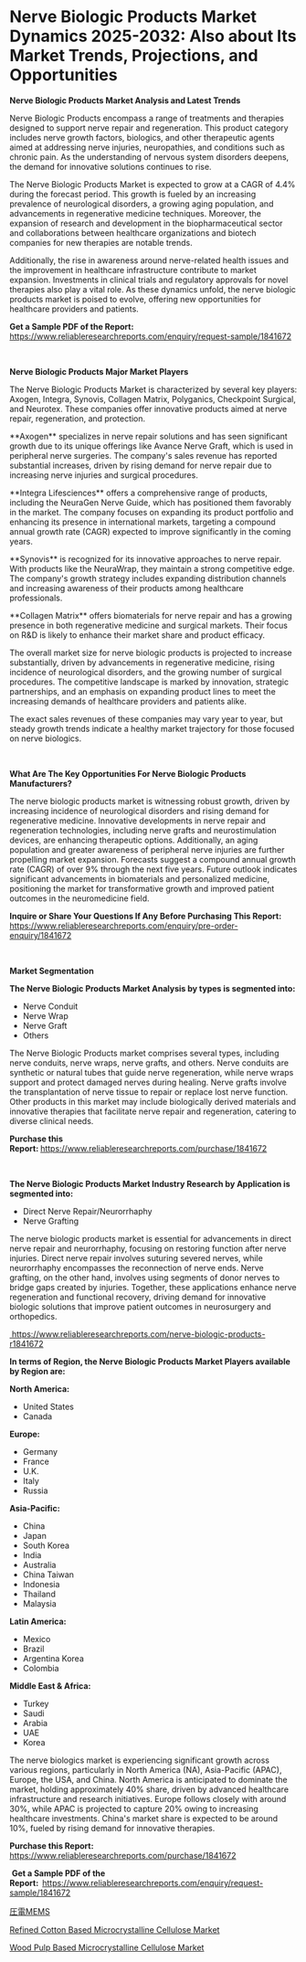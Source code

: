 <p><h1>Nerve Biologic Products Market Dynamics 2025-2032: Also about Its Market Trends, Projections, and Opportunities</h1></p><p><strong>Nerve Biologic Products Market Analysis and Latest Trends</strong></p>
<p><p>Nerve Biologic Products encompass a range of treatments and therapies designed to support nerve repair and regeneration. This product category includes nerve growth factors, biologics, and other therapeutic agents aimed at addressing nerve injuries, neuropathies, and conditions such as chronic pain. As the understanding of nervous system disorders deepens, the demand for innovative solutions continues to rise.</p><p>The Nerve Biologic Products Market is expected to grow at a CAGR of 4.4% during the forecast period. This growth is fueled by an increasing prevalence of neurological disorders, a growing aging population, and advancements in regenerative medicine techniques. Moreover, the expansion of research and development in the biopharmaceutical sector and collaborations between healthcare organizations and biotech companies for new therapies are notable trends.</p><p>Additionally, the rise in awareness around nerve-related health issues and the improvement in healthcare infrastructure contribute to market expansion. Investments in clinical trials and regulatory approvals for novel therapies also play a vital role. As these dynamics unfold, the nerve biologic products market is poised to evolve, offering new opportunities for healthcare providers and patients.</p></p>
<p><strong>Get a Sample PDF of the Report:&nbsp;</strong> <a href="https://www.reliableresearchreports.com/enquiry/request-sample/1841672?utm_campaign=48&utm_medium=2&utm_source=Github&utm_content=ia&utm_term=09032025&utm_id=nerve-biologic-products">https://www.reliableresearchreports.com/enquiry/request-sample/1841672</a></p>
<p>&nbsp;</p>
<p><strong>Nerve Biologic Products Major Market Players</strong></p>
<p><p>The Nerve Biologic Products Market is characterized by several key players: Axogen, Integra, Synovis, Collagen Matrix, Polyganics, Checkpoint Surgical, and Neurotex. These companies offer innovative products aimed at nerve repair, regeneration, and protection.</p><p>**Axogen** specializes in nerve repair solutions and has seen significant growth due to its unique offerings like Avance Nerve Graft, which is used in peripheral nerve surgeries. The company's sales revenue has reported substantial increases, driven by rising demand for nerve repair due to increasing nerve injuries and surgical procedures.</p><p>**Integra Lifesciences** offers a comprehensive range of products, including the NeuraGen Nerve Guide, which has positioned them favorably in the market. The company focuses on expanding its product portfolio and enhancing its presence in international markets, targeting a compound annual growth rate (CAGR) expected to improve significantly in the coming years.</p><p>**Synovis** is recognized for its innovative approaches to nerve repair. With products like the NeuraWrap, they maintain a strong competitive edge. The company's growth strategy includes expanding distribution channels and increasing awareness of their products among healthcare professionals.</p><p>**Collagen Matrix** offers biomaterials for nerve repair and has a growing presence in both regenerative medicine and surgical markets. Their focus on R&D is likely to enhance their market share and product efficacy.</p><p>The overall market size for nerve biologic products is projected to increase substantially, driven by advancements in regenerative medicine, rising incidence of neurological disorders, and the growing number of surgical procedures. The competitive landscape is marked by innovation, strategic partnerships, and an emphasis on expanding product lines to meet the increasing demands of healthcare providers and patients alike.</p><p>The exact sales revenues of these companies may vary year to year, but steady growth trends indicate a healthy market trajectory for those focused on nerve biologics.</p></p>
<p>&nbsp;</p>
<p><strong>What Are The Key Opportunities For Nerve Biologic Products Manufacturers?</strong></p>
<p><p>The nerve biologic products market is witnessing robust growth, driven by increasing incidence of neurological disorders and rising demand for regenerative medicine. Innovative developments in nerve repair and regeneration technologies, including nerve grafts and neurostimulation devices, are enhancing therapeutic options. Additionally, an aging population and greater awareness of peripheral nerve injuries are further propelling market expansion. Forecasts suggest a compound annual growth rate (CAGR) of over 9% through the next five years. Future outlook indicates significant advancements in biomaterials and personalized medicine, positioning the market for transformative growth and improved patient outcomes in the neuromedicine field.</p></p>
<p><strong>Inquire or Share Your Questions If Any Before Purchasing This Report:</strong> <a href="https://www.reliableresearchreports.com/enquiry/pre-order-enquiry/1841672?utm_campaign=48&utm_medium=2&utm_source=Github&utm_content=ia&utm_term=09032025&utm_id=nerve-biologic-products">https://www.reliableresearchreports.com/enquiry/pre-order-enquiry/1841672</a></p>
<p>&nbsp;</p>
<p><strong>Market Segmentation</strong></p>
<p><strong>The Nerve Biologic Products Market Analysis by types is segmented into:</strong></p>
<p><ul><li>Nerve Conduit</li><li>Nerve Wrap</li><li>Nerve Graft</li><li>Others</li></ul></p>
<p><p>The Nerve Biologic Products market comprises several types, including nerve conduits, nerve wraps, nerve grafts, and others. Nerve conduits are synthetic or natural tubes that guide nerve regeneration, while nerve wraps support and protect damaged nerves during healing. Nerve grafts involve the transplantation of nerve tissue to repair or replace lost nerve function. Other products in this market may include biologically derived materials and innovative therapies that facilitate nerve repair and regeneration, catering to diverse clinical needs.</p></p>
<p><strong>Purchase this Report:&nbsp;</strong><a href="https://www.reliableresearchreports.com/purchase/1841672?utm_campaign=48&utm_medium=2&utm_source=Github&utm_content=ia&utm_term=09032025&utm_id=nerve-biologic-products">https://www.reliableresearchreports.com/purchase/1841672</a></p>
<p>&nbsp;</p>
<p><strong>The Nerve Biologic Products Market Industry Research by Application is segmented into:</strong></p>
<p><ul><li>Direct Nerve Repair/Neurorrhaphy</li><li>Nerve Grafting</li></ul></p>
<p><p>The nerve biologic products market is essential for advancements in direct nerve repair and neurorrhaphy, focusing on restoring function after nerve injuries. Direct nerve repair involves suturing severed nerves, while neurorrhaphy encompasses the reconnection of nerve ends. Nerve grafting, on the other hand, involves using segments of donor nerves to bridge gaps created by injuries. Together, these applications enhance nerve regeneration and functional recovery, driving demand for innovative biologic solutions that improve patient outcomes in neurosurgery and orthopedics.</p></p>
<p><a href="https://www.reliableresearchreports.com/nerve-biologic-products-r1841672?utm_campaign=48&utm_medium=2&utm_source=Github&utm_content=ia&utm_term=09032025&utm_id=nerve-biologic-products">&nbsp;https://www.reliableresearchreports.com/nerve-biologic-products-r1841672</a></p>
<p><strong>In terms of Region, the Nerve Biologic Products Market Players available by Region are:</strong></p>
<p>
    <p> <strong> North America: </strong>
        <ul>
            <li>United States</li>
            <li>Canada</li>
        </ul>
        </p> 
    <p> <strong> Europe: </strong>
        <ul>
            <li>Germany</li>
            <li>France</li>
            <li>U.K.</li>
            <li>Italy</li>
            <li>Russia</li>
        </ul>
        </p> 
    <p> <strong> Asia-Pacific: </strong>
        <ul>
            <li>China</li>
            <li>Japan</li>
            <li>South Korea</li>
            <li>India</li>
            <li>Australia</li>
            <li>China Taiwan</li>
            <li>Indonesia</li>
            <li>Thailand</li>
            <li>Malaysia</li>
        </ul>
        </p> 
    <p> <strong> Latin America: </strong>
        <ul>
            <li>Mexico</li>
            <li>Brazil</li>
            <li>Argentina Korea</li>
            <li>Colombia</li>
        </ul>
        </p> 
    <p> <strong> Middle East & Africa: </strong>
        <ul>
            <li>Turkey</li>
            <li>Saudi</li>
            <li>Arabia</li>
            <li>UAE</li>
            <li>Korea</li>
        </ul>
    </p>
    </p>
<p><p>The nerve biologics market is experiencing significant growth across various regions, particularly in North America (NA), Asia-Pacific (APAC), Europe, the USA, and China. North America is anticipated to dominate the market, holding approximately 40% share, driven by advanced healthcare infrastructure and research initiatives. Europe follows closely with around 30%, while APAC is projected to capture 20% owing to increasing healthcare investments. China's market share is expected to be around 10%, fueled by rising demand for innovative therapies.</p></p>
<p><strong>Purchase this Report: </strong><a href="https://www.reliableresearchreports.com/purchase/1841672?utm_campaign=48&utm_medium=2&utm_source=Github&utm_content=ia&utm_term=09032025&utm_id=nerve-biologic-products">https://www.reliableresearchreports.com/purchase/1841672</a></p>
<p>&nbsp;<strong>Get a Sample PDF of the Report:&nbsp;&nbsp;</strong><a href="https://www.reliableresearchreports.com/enquiry/request-sample/1841672?utm_campaign=48&utm_medium=2&utm_source=Github&utm_content=ia&utm_term=09032025&utm_id=nerve-biologic-products">https://www.reliableresearchreports.com/enquiry/request-sample/1841672</a></p>
<p><strong></strong></p>
<p><p><a href="https://github.com/lababdou/Market-Research-Report-List-7/blob/main/151107642614.md?utm_campaign=48&utm_medium=2&utm_source=Github&utm_content=ia&utm_term=09032025&utm_id=nerve-biologic-products">圧電MEMS</a></p><p><a href="https://github.com/kimanyuzuga/Market-Research-Report-List-1/blob/main/refined-cotton-based-microcrystalline-cellulose-market.md?utm_campaign=48&utm_medium=2&utm_source=Github&utm_content=ia&utm_term=09032025&utm_id=nerve-biologic-products">Refined Cotton Based Microcrystalline Cellulose Market</a></p><p><a href="https://github.com/ludongfomban/Market-Research-Report-List-1/blob/main/wood-pulp-based-microcrystalline-cellulose-market.md?utm_campaign=48&utm_medium=2&utm_source=Github&utm_content=ia&utm_term=09032025&utm_id=nerve-biologic-products">Wood Pulp Based Microcrystalline Cellulose Market</a></p></p>